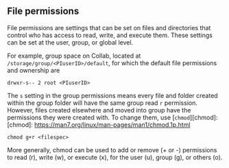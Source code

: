 
## File permissions

File permissions are settings that can be set on files and directories that 
control who has access to read, write, and execute them. These settings can be 
set at the user, group, or global level.

For example, group space on Collab, located at
`/storage/group/<PIuserID>/default`,
for which the default file permissions and ownership are

```
drwxr-s-- 2 root <PIuserID>
```

The `s` setting in the group permissions means 
every file and folder created within the group folder
will have the same group read `r` permission.
However, files created elsewhere and moved into group 
have the permissions they were created with.
To change them, use [`chmod`][chmod]:
[chmod]: https://man7.org/linux/man-pages/man1/chmod.1p.html
```
chmod g+r <filespec>
```
More generally, chmod can be used to add or remove (+ or -) 
permissions to read (r), write (w), or execute (x),
for the user (u), group (g), or others (o).
